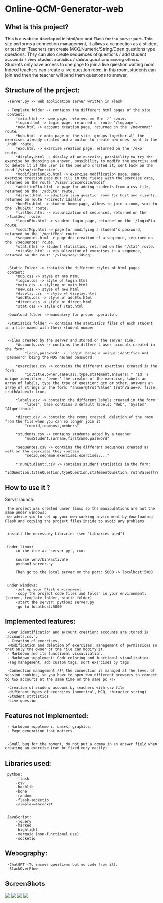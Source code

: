 # Online-QCM-Generator-web

## What is this project?

This is a website developed in html/css and Flask for the server part. This site performs a connection management, it allows a connection as a student or teacher.
Teachers can create MCQ/Numeric/String/Open questions type questions. They can also create sequences of questions / add student accounts / view student statistics / delete questions among others.
Students only have access to one page to join a live question waiting room.
Indeed teachers can create a live question room, in this room, students can join and then the teacher will send them questions to answer.



## Structure of the project:

     -server.py -> web application server written in Flask

     - Template folder -> contains the different html pages of the site
     content:
         *main.html -> home page, returned on the '/' route.
         *login.html -> login page, returned on route '/logpage'.
         *new.html -> account creation page, returned on the '/newcompt' route.
         *hub.html -> main page of the site, groups together all the exercises already created and a button to create new ones, sent to the '/hub' route.
         *exo.html -> exercise creation page, returned on the '/exo' route.
         *display.html -> display of an exercise, possibility to try the exercise by choosing an answer, possibility to modify the exercise and to delete it if the user is the one who created it, sent back on the road '/visu/:idExercice'.
         *modificationExo.html -> exercise modification page, same exercise creation page but fill in the fields with the exercise data, returned on the route '/visu/:idExercice/modif'
         *additionEtu.html -> page for adding students from a csv file, returned on the '/addEtu' route.
         *direct.html -> adaptive live question room for host and clients, returned on route '/direct/:idsalle'.
         *hubEtu.html -> student home page, allows to join a room, sent to the '/hubEtu' route.
         *listSeq.html -> visualization of sequences, returned on the '/listSeq' route.
         *loginEtu.html -> student login page, returned on the '/loginEtu' route.
         *modifMdp.html -> page for modifying a student's password, returned on the '/modifMdp' route.
         *sequences.html -> page dec creation of a sequence, returned on the '/sequences' route.
         *stat.html -> student statistics, returned on the '/stat' route.
         *visuSeq.html -> visualization of exercises in a sequence, returned on the route '/visu/seq/:idSeq'.


     -Static Folder -> contains the different styles of html pages
     content:
         *hub.css -> style of hub.html
         *login.css -> style of login.html
         *main.css -> styling of main.html
         *new.css -> style of new.html
         *display.css -> style of display.html
         *addEtu.css -> style of addEtu.html
         *direct.css -> style of direct.html
         *stat.css -> style of stat.html

     -Download folder -> mandatory for proper operation.

     -Statistics folder -> contains the statistics files of each student in a file named with their student number


     -Files created by the server and stored on the server side:
         *Accounts.csv -> contains the different user accounts created in the form:
             "login,password" -> 'login' being a unique identifier and 'password' being the MD5 hashed password.
        
         *exercises.csv -> contains the different exercises created in the form:
             "id,title,owner,labels[],type,statement,answers[]" 'id' a unique identifier, 'owner' the creator of the exercise, labels an array of labels, type the type of question: qcm or other, answers an array of strings in the form: "answer@truthValue" truthValue=0: false; truthValue=1: true.
        
         *labels.csv -> contains the different labels created in the form:
             "label", base contains 3 default labels: "Web", "System", "Algorithmic"

         *direct.csv -> contains the rooms created, deletion of the room from the file when you can no longer join it
             "roomid,roomhost,members"

         *students.csv -> contains students added by a teacher
             "numStudent,surname,firstname,password"

         *sequences.csv -> contains the different sequences created as well as the exercises they contain
             "seqid,seqname,exercise1;exercise2;..."

         *:numEtudiant:.csv -> contains student statistics in the form:
             "idQuestion,titleQuestion,typeQuestion,statementQuestion,TruthValue(True/False)"

## How to use it ?
Server launch:

     The project was created under linux so the manipulations are not the same under windows:
     we advise you to set up your own working environment by downloading Flask and copying the project files inside to avoid any problems


     install the necessary Libraries (see "Libraries used")


     Under linux:
         In the tree at 'server.py', run:

         source venv/bin/activate
         python3 server.py
    
         Then go to the local server on the port: 5000 -> localhost:5000

    
     under windows:
         -set up your Flask environment
         -copy the project code files and folder in your environment: (server, template folder, static folder)
         -start the server: python3 server.py
         -go to localhost:5000


## Implemented features:

     -User identification and account creation: accounts are stored in 'accounts.csv'.
     - Creation of exercises.
     -Modification and deletion of exercises, management of permissions so that only the owner of the file can modify it.
     - Markdown and its functional visualization.
     - Markdown supplement: Code coloring and functional visualization.
     -Tag management, add custom tags, sort exercises by tags.

     -Connection management /!\ the connection is managed at the level of session cookies, so you have to open two different browsers to connect to two accounts at the same time on the same pc /!\

     -Creation of student account by teachers with csv file
     -different types of exercises (numerical, MCQ, character string)
     -Student statistics
     -Live question

## Features not implemented:

     - Markdown supplement: LateX, graphics.
     - Page generation that matters.


     -Small bug for the moment, do not put a comma in an answer field when creating an exercise (can be fixed very easily)
    


## Libraries used:

     python:
         -flask
         -csv
         -hashlib
         -bone
         -random
         -flask-socketio
         -simple-websocket

    
     JavaScript:
         -jquery
         -marked
         -highlight
         -mermaid (non-functional use)
         -socketio
    

## Webography:

     -ChatGPT (To answer questions but no code from it).
     -StackOverFlow


## ScreenShots

<img src="/images/hub.png">
<img src="/images/createExo.png">
<img src="/images/answer.png">
<img src="/images/room.png">
